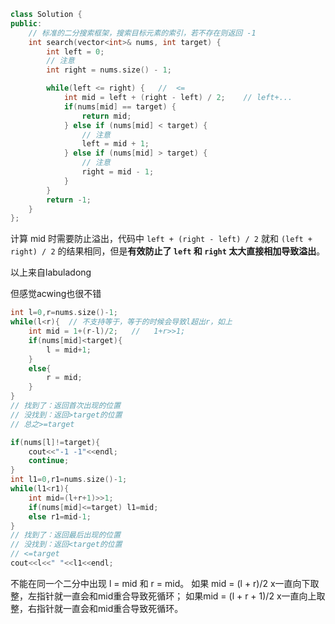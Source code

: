 ```cpp
class Solution {
public:
    // 标准的二分搜索框架，搜索目标元素的索引，若不存在则返回 -1
    int search(vector<int>& nums, int target) {
        int left = 0;
        // 注意
        int right = nums.size() - 1;

        while(left <= right) {   //  <=
            int mid = left + (right - left) / 2;    // left+...
            if(nums[mid] == target) {
                return mid;   
            } else if (nums[mid] < target) {
                // 注意
                left = mid + 1;
            } else if (nums[mid] > target) {
                // 注意
                right = mid - 1;
            }
        }
        return -1;
    }
};
```

计算 mid 时需要防止溢出，代码中 `left + (right - left) / 2` 就和 `(left + right) / 2` 的结果相同，但是**有效防止了 `left` 和 `right` 太大直接相加导致溢出**。



以上来自labuladong

但感觉acwing也很不错

```cpp
int l=0,r=nums.size()-1;
while(l<r){  // 不支持等于，等于的时候会导致l超出r，如上
    int mid = 1+(r-l)/2;   //   1+r>>1;
    if(nums[mid]<target){
        l = mid+1;
    }
    else{
        r = mid;
    }
}
// 找到了：返回首次出现的位置
// 没找到：返回>target的位置
// 总之>=target

if(nums[l]!=target){
    cout<<"-1 -1"<<endl;
    continue;
}
int l1=0,r1=nums.size()-1;
while(l1<r1){
    int mid=(l+r+1)>>1;
    if(nums[mid]<=target) l1=mid;
    else r1=mid-1;
}
// 找到了：返回最后出现的位置
// 没找到：返回<target的位置
// <=target
cout<<l<<" "<<l1<<endl;
```

不能在同一个二分中出现 l = mid 和 r = mid。
如果 mid = (l + r)/2 x一直向下取整，左指针就一直会和mid重合导致死循环；
如果mid = (l + r + 1)/2 x一直向上取整，右指针就一直会和mid重合导致死循环。
